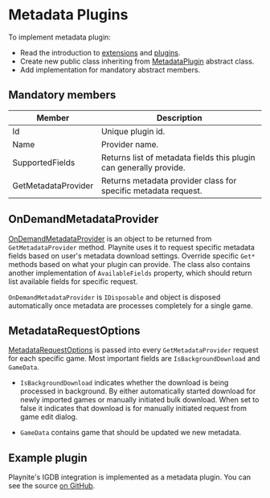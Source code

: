 Metadata Plugins
=====================

To implement metadata plugin:

* Read the introduction to [extensions](../intro.md) and [plugins](plugins.md).
* Create new public class inheriting from [MetadataPlugin](xref:Playnite.SDK.Plugins.MetadataPlugin) abstract class.
* Add implementation for mandatory abstract members.

Mandatory members
---------------------

| Member | Description |
| -- | -- |
| Id | Unique plugin id. |
| Name | Provider name. |
| SupportedFields | Returns list of metadata fields this plugin can generally provide. |
| GetMetadataProvider | Returns metadata provider class for specific metadata request. |


OnDemandMetadataProvider
---------------------

[OnDemandMetadataProvider](xref:Playnite.SDK.Plugins.OnDemandMetadataProvider) is an object to be returned from `GetMetadataProvider` method. Playnite uses it to request specific metadata fields based on user's metadata download settings. Override specific `Get*` methods based on what your plugin can provide. The class also contains another implementation of `AvailableFields` property, which should return list available fields for specific request.

`OnDemandMetadataProvider` is `IDisposable` and object is disposed automatically once metadata are processes completely for a single game.

MetadataRequestOptions
---------------------
[MetadataRequestOptions](xref:Playnite.SDK.Plugins.MetadataRequestOptions) is passed into every `GetMetadataProvider` request for each specific game. Most important fields are `IsBackgroundDownload` and `GameData`.

- `IsBackgroundDownload` indicates whether the download is being processed in background. By either automatically started download for newly imported games or manually initiated bulk download. When set to false it indicates that download is for manually initiated request from game edit dialog.

- `GameData` contains game that should be updated we new metadata.

Example plugin
---------------------

Playnite's IGDB integration is implemented as a metadata plugin. You can see the source [on GitHub](https://github.com/JosefNemec/Playnite/tree/devel/source/Plugins/IGDBMetadata).